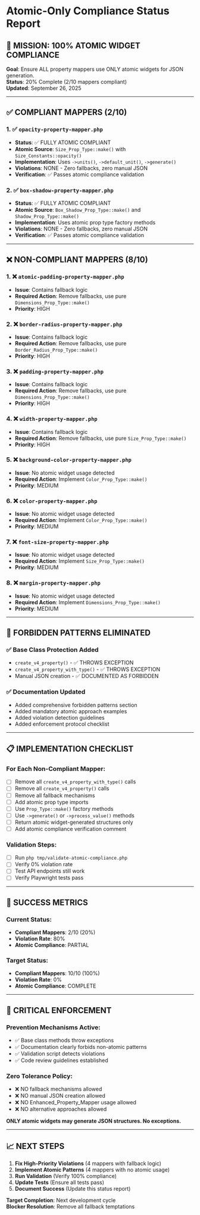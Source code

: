 # Atomic-Only Compliance Status Report

## 🎯 **MISSION: 100% ATOMIC WIDGET COMPLIANCE**

**Goal**: Ensure ALL property mappers use ONLY atomic widgets for JSON generation.  
**Status**: 20% Complete (2/10 mappers compliant)  
**Updated**: September 26, 2025

---

## ✅ **COMPLIANT MAPPERS (2/10)**

### 1. ✅ `opacity-property-mapper.php`
- **Status**: ✅ FULLY ATOMIC COMPLIANT
- **Atomic Source**: `Size_Prop_Type::make()` with `Size_Constants::opacity()`
- **Implementation**: Uses `->units()`, `->default_unit()`, `->generate()`
- **Violations**: NONE - Zero fallbacks, zero manual JSON
- **Verification**: ✅ Passes atomic compliance validation

### 2. ✅ `box-shadow-property-mapper.php`  
- **Status**: ✅ FULLY ATOMIC COMPLIANT
- **Atomic Source**: `Box_Shadow_Prop_Type::make()` and `Shadow_Prop_Type::make()`
- **Implementation**: Uses atomic prop type factory methods
- **Violations**: NONE - Zero fallbacks, zero manual JSON
- **Verification**: ✅ Passes atomic compliance validation

---

## ❌ **NON-COMPLIANT MAPPERS (8/10)**

### 1. ❌ `atomic-padding-property-mapper.php`
- **Issue**: Contains fallback logic
- **Required Action**: Remove fallbacks, use pure `Dimensions_Prop_Type::make()`
- **Priority**: HIGH

### 2. ❌ `border-radius-property-mapper.php`
- **Issue**: Contains fallback logic  
- **Required Action**: Remove fallbacks, use pure `Border_Radius_Prop_Type::make()`
- **Priority**: HIGH

### 3. ❌ `padding-property-mapper.php`
- **Issue**: Contains fallback logic
- **Required Action**: Remove fallbacks, use pure `Dimensions_Prop_Type::make()`
- **Priority**: HIGH

### 4. ❌ `width-property-mapper.php`
- **Issue**: Contains fallback logic
- **Required Action**: Remove fallbacks, use pure `Size_Prop_Type::make()`
- **Priority**: HIGH

### 5. ❌ `background-color-property-mapper.php`
- **Issue**: No atomic widget usage detected
- **Required Action**: Implement `Color_Prop_Type::make()`
- **Priority**: MEDIUM

### 6. ❌ `color-property-mapper.php`
- **Issue**: No atomic widget usage detected
- **Required Action**: Implement `Color_Prop_Type::make()`
- **Priority**: MEDIUM

### 7. ❌ `font-size-property-mapper.php`
- **Issue**: No atomic widget usage detected
- **Required Action**: Implement `Size_Prop_Type::make()`
- **Priority**: MEDIUM

### 8. ❌ `margin-property-mapper.php`
- **Issue**: No atomic widget usage detected
- **Required Action**: Implement `Dimensions_Prop_Type::make()`
- **Priority**: MEDIUM

---

## 🚫 **FORBIDDEN PATTERNS ELIMINATED**

### ✅ **Base Class Protection Added**
- `create_v4_property()` - ✅ THROWS EXCEPTION
- `create_v4_property_with_type()` - ✅ THROWS EXCEPTION  
- Manual JSON creation - ✅ DOCUMENTED AS FORBIDDEN

### ✅ **Documentation Updated**
- Added comprehensive forbidden patterns section
- Added mandatory atomic approach examples
- Added violation detection guidelines
- Added enforcement protocol checklist

---

## 📋 **IMPLEMENTATION CHECKLIST**

### **For Each Non-Compliant Mapper:**
- [ ] Remove all `create_v4_property_with_type()` calls
- [ ] Remove all `create_v4_property()` calls  
- [ ] Remove all fallback mechanisms
- [ ] Add atomic prop type imports
- [ ] Use `Prop_Type::make()` factory methods
- [ ] Use `->generate()` or `->process_value()` methods
- [ ] Return atomic widget-generated structures only
- [ ] Add atomic compliance verification comment

### **Validation Steps:**
- [ ] Run `php tmp/validate-atomic-compliance.php`
- [ ] Verify 0% violation rate
- [ ] Test API endpoints still work
- [ ] Verify Playwright tests pass

---

## 🎯 **SUCCESS METRICS**

### **Current Status:**
- **Compliant Mappers**: 2/10 (20%)
- **Violation Rate**: 80%
- **Atomic Compliance**: PARTIAL

### **Target Status:**
- **Compliant Mappers**: 10/10 (100%)
- **Violation Rate**: 0%
- **Atomic Compliance**: COMPLETE

---

## 🚨 **CRITICAL ENFORCEMENT**

### **Prevention Mechanisms Active:**
- ✅ Base class methods throw exceptions
- ✅ Documentation clearly forbids non-atomic patterns
- ✅ Validation script detects violations
- ✅ Code review guidelines established

### **Zero Tolerance Policy:**
- ❌ NO fallback mechanisms allowed
- ❌ NO manual JSON creation allowed
- ❌ NO Enhanced_Property_Mapper usage allowed
- ❌ NO alternative approaches allowed

**ONLY atomic widgets may generate JSON structures. No exceptions.**

---

## 📈 **NEXT STEPS**

1. **Fix High-Priority Violations** (4 mappers with fallback logic)
2. **Implement Atomic Patterns** (4 mappers with no atomic usage)  
3. **Run Validation** (Verify 100% compliance)
4. **Update Tests** (Ensure all tests pass)
5. **Document Success** (Update this status report)

**Target Completion**: Next development cycle  
**Blocker Resolution**: Remove all fallback temptations
